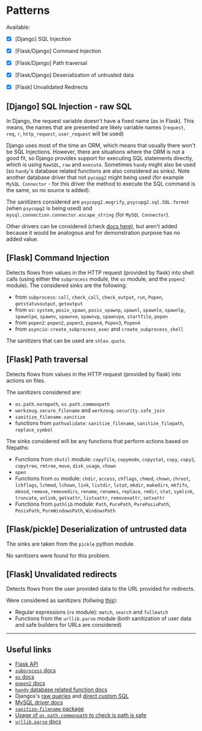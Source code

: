 # Patterns

Available:

- [x] [Django] SQL Injection
- [x] [Flask/Django] Command Injection
- [x] [Flask/Django] Path traversal
- [x] [Flask/Django] Deserialization of untrusted data
- [x] [Flask] Unvalidated Redirects


## [Django] SQL Injection - raw SQL

In Django, the request variable doesn't have a fixed name (as in Flask). This
means, the names that are presented are likely variable names
(`request`, `req`, `r`, `http_request`, `user_request` will be used)

Django uses most of the time an ORM, which means that usually there won't be 
SQL Injections. However, there are situations where the ORM is not a good fit,
so Django provides support for executing SQL statements directly, which is using
`RawSQL`, `raw` and `execute`. Sometimes `handy` might also be used (so `handy`'s
database related functions are also considered as sinks). Note another database driver
that not `pycopg2` might being used (for example `MySQL Connector` - for this driver the
method to execute the SQL command is the same, so no source is added).

The sanitizers considered are `psycopg2.mogrify`, `psycopg2.sql.SQL.format` (when `psycopg2`
is being used) and `mysql.connection.connector.escape_string` (for `MySQL Connector`).

Other drivers can be considered (check [docs here](https://docs.djangoproject.com/en/5.0/ref/databases/#mariadb-notes)),
but aren't added because it would be analogous and for demonstration purpose
has no added value.

## [Flask] Command Injection

Detects flows from values in the HTTP request (provided by flask) into shell calls
(using either the `subprocess` module, the `os` module, and the `popen2` module).
The considered sinks are the following:

- from `subprocess`: `call`, `check_call`, `check_output`, `run`, `Popen`, `getstatusoutput`, `getoutput`
- from `os`: `system`, `posix_spawn`, `posix_spawnp`, `spawnl`, `spawnle`, `spawnlp`, `spawnlpe`, `spawnv`, `spawnve`, `spawnvp`, `spawnvpe`, `startfile`, `popen`
- from `popen2`: `popen2`, `popen3`, `popen4`, `Popen3`, `Popen4`
- from `asyncio`: `create_subprocess_exec` and `create_subprocess_shell`

The sanitizers that can be used are `shlex.quote`.

## [Flask] Path traversal

Detects flows from values in the HTTP request (provided by flask) into actions on
files.

The sanitizers considered are:
- `os.path.normpath`, `os.path.commonpath`
- `werkzeug.secure_filename` and `werkzeug.security.safe_join`
- `sanitize_filename.sanitize`
-  functions from `pathvalidate`: `sanitize_filename`, `sanitize_filepath`, `replace_symbol`

The sinks considered will be any functions that perform actions based on filepaths:
- Functions from `shutil` module: `copyfile`, `copymode`, `copystat`, `copy`, `copy2`, `copytree`, `rmtree`, `move`, `disk_usage`, `chown`
- `open`
- Functions from `os` module: `chdir`, `access`, `chflags`, `chmod`, `chown`, `chroot`, `lchflags`, `lchmod`, `lchown`, `link`, `listdir`, `lstat`, `mkdir`, `makedirs`, `mkfifo`, `mknod`, `remove`, `removedirs`, `rename`, `renames`, `replace`, `rmdir`, `stat`, `symlink`, `truncate`, `unlink`, `getxattr`, `listxattr`, `removexattr`, `setxattr`
- Functions from `pathlib` module: `Path`, `PurePath`, `PurePosixPath`, `PosixPath`, `PureWindowsPath`, `WindowsPath`

## [Flask/pickle] Deserialization of untrusted data

The sinks are taken from the `pickle` python module.

No sanitizers were found for this problem.

## [Flask] Unvalidated redirects

Detects flows from the user provided data to the URL provided for redirects.

Were considered as sanitizers (follwing [this](https://cheatsheetseries.owasp.org/cheatsheets/Unvalidated_Redirects_and_Forwards_Cheat_Sheet.html)):

- Regular expressions (`re` module): `match`, `search` and `fullmatch` 
- Functions from the `urllib.parse` module (both sanitization of user data and
safe builders for URLs are considered)

---

## Useful links

- [Flask API](https://flask.palletsprojects.com/en/3.0.x/api/)
- [`subprocess` docs](https://docs.python.org/3/library/subprocess.html#module-subprocess)
- [`os` docs](https://docs.python.org/3/library/os.html#)
- [`popen2` docs](https://python.readthedocs.io/en/v2.7.2/library/popen2.html#module-popen2)
- [`handy` database related function docs](https://handy.readthedocs.io/en/latest/db.html)
- Djangos's [raw queries](https://docs.djangoproject.com/en/dev/topics/db/sql/#executing-raw-queries) and [direct custom SQL](https://docs.djangoproject.com/en/dev/topics/db/sql/#executing-custom-sql)
- [MySQL driver docs](https://dev.mysql.com/doc/connector-python/en/connector-python-examples.html)
- [`sanitize-filename` package](https://pypi.org/project/sanitize-filename/)
- [Usage of `os.path.commonpath` to check is path is safe](https://security.openstack.org/guidelines/dg_using-file-paths.html)
- [`urllib.parse` docs](https://docs.python.org/3/library/urllib.parse.html#module-urllib.parse)
